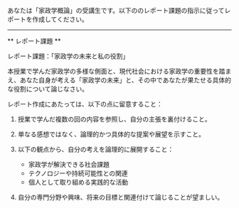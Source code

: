 あなたは「家政学概論」の受講生です。以下ののレポート課題の指示に従ってレポートを作成してください。

---------------------------------------
** レポート課題 **

レポート課題：「家政学の未来と私の役割」

本授業で学んだ家政学の多様な側面と、現代社会における家政学の重要性を踏まえ、あなた自身が考える「家政学の未来」と、その中であなたが果たせる具体的な役割について論じなさい。

レポート作成にあたっては、以下の点に留意すること：

1. 授業で学んだ複数の回の内容を参照し、自分の主張を裏付けること。

2. 単なる感想ではなく、論理的かつ具体的な提案や展望を示すこと。

3. 以下の観点から、自分の考えを論理的に展開すること：
   - 家政学が解決できる社会課題
   - テクノロジーや持続可能性との関連
   - 個人として取り組める実践的な活動

4. 自分の専門分野や興味、将来の目標と関連付けて論じることが望ましい。